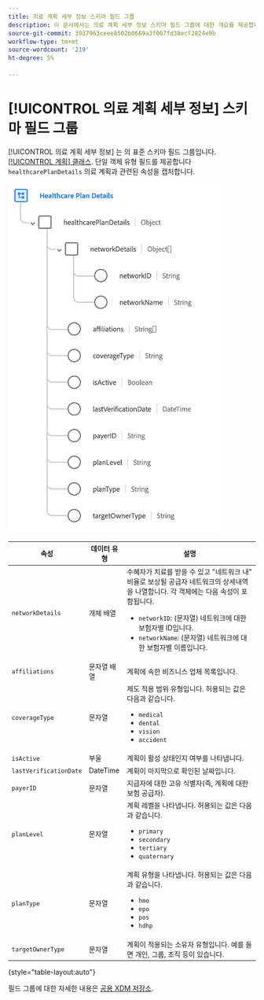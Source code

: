 ```yaml
---
title: 의료 계획 세부 정보 스키마 필드 그룹
description: 이 문서에서는 의료 계획 세부 정보 스키마 필드 그룹에 대한 개요를 제공합니다.
source-git-commit: 3937963ceee8502b0669a3f007fd38ecf2824e9b
workflow-type: tm+mt
source-wordcount: '219'
ht-degree: 5%

---
```


# [!UICONTROL 의료 계획 세부 정보] 스키마 필드 그룹

[!UICONTROL 의료 계획 세부 정보] 는 의 표준 스키마 필드 그룹입니다. [[!UICONTROL 계획] 클래스](../../classes/plan.md). 단일 객체 유형 필드를 제공합니다 `healthcarePlanDetails` 의료 계획과 관련된 속성을 캡처합니다.

![](../../images/field-groups/plan/healthcare-plan-details.png)

| 속성 | 데이터 유형 | 설명 |
| --- | --- | --- |
| `networkDetails` | 개체 배열 | 수혜자가 치료를 받을 수 있고 &quot;네트워크 내&quot; 비율로 보상될 공급자 네트워크의 상세내역을 나열합니다. 각 객체에는 다음 속성이 포함됩니다. <ul><li>`networkID`: (문자열) 네트워크에 대한 보험자별 ID입니다.</li><li>`networkName`: (문자열) 네트워크에 대한 보험자별 이름입니다.</li></ul> |
| `affiliations` | 문자열 배열 | 계획에 속한 비즈니스 업체 목록입니다. |
| `coverageType` | 문자열 | 제도 적용 범위 유형입니다. 허용되는 값은 다음과 같습니다.<ul><li>`medical`</li><li>`dental`</li><li>`vision`</li><li>`accident`</li></ul> |
| `isActive` | 부울 | 계획이 활성 상태인지 여부를 나타냅니다. |
| `lastVerificationDate` | DateTime | 계획이 마지막으로 확인된 날짜입니다. |
| `payerID` | 문자열 | 지급자에 대한 고유 식별자(즉, 계획에 대한 보험 공급자). |
| `planLevel` | 문자열 | 계획 레벨을 나타냅니다. 허용되는 값은 다음과 같습니다.<ul><li>`primary`</li><li>`secondary`</li><li>`tertiary`</li><li>`quaternary`</li></ul> |
| `planType` | 문자열 | 계획 유형을 나타냅니다. 허용되는 값은 다음과 같습니다.<ul><li>`hmo`</li><li>`epo`</li><li>`pos`</li><li>`hdhp`</li></ul> |
| `targetOwnerType` | 문자열 | 계획이 적용되는 소유자 유형입니다. 예를 들면 개인, 그룹, 조직 등이 있습니다. |

{style=&quot;table-layout:auto&quot;}

필드 그룹에 대한 자세한 내용은 [공용 XDM 저장소](https://github.com/adobe/xdm/blob/master/docs/reference/fieldgroups/plan/healthcare-plan-details.schema.json).
